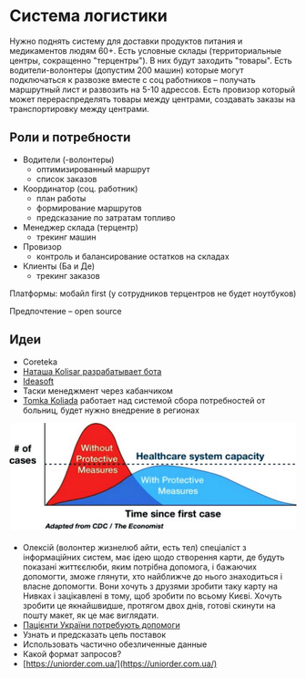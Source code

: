 # Система логистики

Нужно поднять систему для доставки продуктов питания и медикаментов людям 60+. Есть условные склады \(территориальные центры, сокращенно "терцентры"\). В них будут заходить "товары". Есть водители-волонтеры \(допустим 200 машин\) которые могут подключаться к развозке вместе с соц работников – получать маршрутный лист и развозить на 5-10 адрессов. Есть провизор который может перераспределять товары между центрами, создавать заказы на транспортировку между центрами.



## Роли и потребности

* Водители \(-волонтеры\)
  * оптимизированный маршрут
  * список заказов
* Координатор \(соц. работник\)
  * план работы
  * формирование маршрутов
  * предсказание по затратам топливо
* Менеджер склада \(терцентр\)
  * трекинг машин
* Провизор
  * контроль и балансирование остатков на складах
* Клиенты \(Ба и Де\)
  * трекинг заказов

Платформы: мобайл first \(у сотрудников терцентров не будет ноутбуков\)

Предпочтение – open source

## Идеи

* Coreteka
* [Наташа Kolisar разрабатывает бота](https://kolisar.com/)
* [Ideasoft](https://m.facebook.com/?_rdr#!/profile.php?id=100002505365167)
* Таски менеджмент через кабанчиком
* [Tomka Koliada](http://t.me/Tomkamk) работает над системой сбора потребностей от больниц, будет нужно внедрение в регионах

![](../.gitbook/assets/image%20%282%29.png)

* Олексій \(волонтер жизнелюб айти, есть тел\) спеціаліст з інформаційних систем, має ідею щодо створення карти, де будуть показані життєєлюби, яким потрібна допомога, і бажаючих допомогти, зможе глянути, хто найближче до нього знаходиться і власне допомогти. Вони хочуть з друзями зробити таку карту на Нивках і зацікавлені в тому, щоб зробити по всьому Києві. Хочуть зробити це якнайшвидше, протягом двох днів, готові скинути на пошту макет, як це має виглядати.
* [Пацієнти України потребують допомоги](https://www.facebook.com/patients.org.ua/photos/a.705071752904645/2877301055681693/?type=3&theater)
* Узнать и предсказать цепь поставок
* Использовать частично обезличенные данные
* Какой формат запросов?
* [https://uniorder.com.ua/](https://uniorder.com.ua/)



